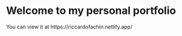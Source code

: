 # Welcome to my personal portfolio #
 
<p>
You can view it at https://riccardofachin.netlify.app/
</p>
